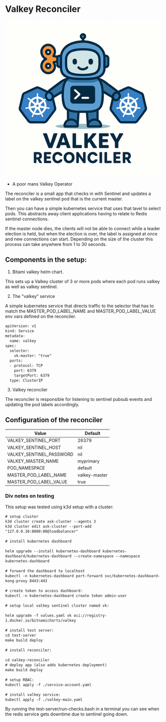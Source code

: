 # Valkey Reconciler

![Valkey Reconciler logo](./logo.png)

- A poor mans Valkey Operator

The reconciler is a small app that checks in with Sentinel and updates a label on the valkey sentinel pod that
is the current master.

Then you can have a simple kubernetes service that uses that lavel to select pods. This abstracts away client applications having
to relate to Redis sentinel connections. 

If the master node dies, the clients will not be able to connect while a leader election is held, but when the election is over, the label is
assigned at once and new connections can start. Depending on the size of the cluster this process can take anywhere from 1 to 30 seconds.

## Components in the setup:

1. Bitami valkey helm chart.

This sets up a Valkey cluster of 3 or more pods where each pod runs valkey as well as valkey sentinel.

2. The "valkey" service

A simple kubernetes service that directs traffic to the selector that has to match the MASTER_POD_LABEL_NAME and MASTER_POD_LABEL_VALUE env vars defined on the reconciler.

```yaml:
apiVersion: v1
kind: Service
metadata:
  name: valkey
spec:
  selector:
    vk-master: "true"
  ports:
  - protocol: TCP
    port: 6379
    targetPort: 6379
  type: ClusterIP

```

3. Valkey reconciler

The reconciler is responsible for listening to sentinel pubsub events and updating the pod labels accordingly. 

## Configuration of the reconciler

| Value | Default |
|--|--|
| VALKEY_SENTINEL_PORT | 26379 |
| VALKEY_SENTINEL_HOST | nil |
| VALKEY_SENTINEL_PASSWORD | nil |
| VALKEY_MASTER_NAME | myprimary |
| POD_NAMESPACE | default |
| MASTER_POD_LABEL_NAME | valkey-master |
| MASTER_POD_LABEL_VALUE | true |


###  Div notes on testing

This setup was tested using k3d setup with a cluster:

```
# setup cluster
k3d cluster create ask-cluster --agents 3
k3d cluster edit ask-cluster --port-add "127.0.0.10:8000:80@loadbalancer"

# install kubernetes dashboard

helm upgrade --install kubernetes-dashboard kubernetes-dashboard/kubernetes-dashboard --create-namespace --namespace kubernetes-dashboard

# forward the dashboard to localhost
kubectl -n kubernetes-dashboard port-forward svc/kubernetes-dashboard-kong-proxy 8443:443

# create token to access dashboard:
kubectl -n kubernetes-dashboard create token admin-user

# setup local valkey sentinel cluster named vk:

helm upgrade -f values.yaml vk oci://registry-1.docker.io/bitnamicharts/valkey

# install test server:
cd test-server
make build deploy

# install reconciler:

cd valkey-reconciler
# deploy app (also adds kubernetes deployment)
make build deploy

# setup RBAC:
kubectl apply -f ./service-account.yaml

# install valkey service:
kubectl apply -f ./valkey-main.yaml

```

By running the test-server/run-checks.bash in a terminal you can see when the redis service gets downtime due to sentinel going down.
